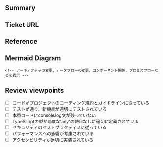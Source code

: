 ## Summary
<!-- このPRが何を行うかの簡潔な説明（最大2-3個の箇条書き） -->

## Ticket URL
<!-- 関連するチケット/課題のURL -->

## Reference
<!-- このPRで使用される技術/ライブラリに関連する公式ドキュメントURL -->
<!-- 形式: [説明文](URL) -->

## Mermaid Diagram
<!-- このPRの変更内容を視覚化するMermaidダイアグラム -->
```mermaid
<!-- アーキテクチャの変更、データフローの変更、コンポーネント関係、プロセスフローなどを表示 -->
```

## Review viewpoints
<!-- 各PRの内容に応じて、適切なチェックボックスを追加すること（以下はサンプル）-->
<!-- このPRの変更内容をチェックするチェックボックス-->
- [ ] コードがプロジェクトのコーディング規約とガイドラインに従っている
- [ ] テストが通り、新機能が適切にテストされている
- [ ] 本番コードにconsole.log文が残っていない
- [ ] TypeScriptの型が過度な'any'の使用なしに適切に定義されている
- [ ] セキュリティのベストプラクティスに従っている
- [ ] パフォーマンスへの影響が考慮されている
- [ ] アクセシビリティが適切に実装されている